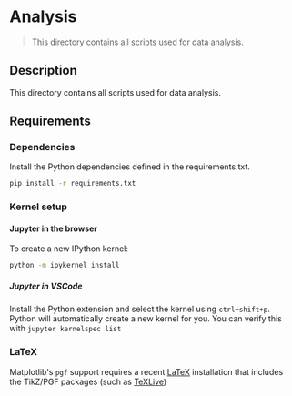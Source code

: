 # Analysis
> This directory contains all scripts used for data analysis.

## Description
This directory contains all scripts used for data analysis.

## Requirements

### Dependencies
Install the Python dependencies defined in the requirements.txt.
```bash
pip install -r requirements.txt
```

### Kernel setup
#### Jupyter in the browser
To create a new IPython kernel:
```bash
python -m ipykernel install
```

##### Jupyter in VSCode
Install the Python extension and select the kernel using `ctrl+shift+p`. Python will automatically create a new kernel for you. You can verify this with `jupyter kernelspec list`

### LaTeX
Matplotlib's `pgf` support requires a recent [LaTeX](http://www.tug.org/) installation that includes the TikZ/PGF packages (such as [TeXLive](http://www.tug.org/texlive/))


